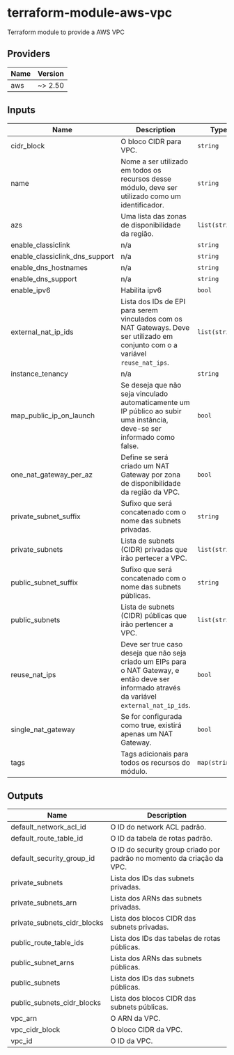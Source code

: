 # terraform-module-aws-vpc
Terraform module to provide a AWS VPC


<!-- BEGINNING OF PRE-COMMIT-TERRAFORM DOCS HOOK -->
## Providers

| Name | Version |
|------|---------|
| aws | ~> 2.50 |

## Inputs

| Name | Description | Type | Default | Required |
|------|-------------|------|---------|:-----:|
| cidr\_block | O bloco CIDR para VPC. | `string` | n/a | yes |
| name | Nome a ser utilizado em todos os recursos desse módulo, deve ser utilizado como um identificador. | `string` | n/a | yes |
| azs | Uma lista das zonas de disponibilidade da região. | `list(string)` | `[]` | no |
| enable\_classiclink | n/a | `string` | `""` | no |
| enable\_classiclink\_dns\_support | n/a | `string` | `""` | no |
| enable\_dns\_hostnames | n/a | `string` | `""` | no |
| enable\_dns\_support | n/a | `string` | `""` | no |
| enable\_ipv6 | Habilita ipv6 | `bool` | `false` | no |
| external\_nat\_ip\_ids | Lista dos IDs de EPI para serem vinculados com os NAT Gateways. Deve ser utilizado em conjunto com o a variável `reuse_nat_ips`. | `list(string)` | `[]` | no |
| instance\_tenancy | n/a | `string` | `"default"` | no |
| map\_public\_ip\_on\_launch | Se deseja que não seja vinculado automaticamente um IP público ao subir uma instância, deve-se ser informado como false. | `bool` | `true` | no |
| one\_nat\_gateway\_per\_az | Define se será criado um NAT Gateway por zona de disponibilidade da região da VPC. | `bool` | `true` | no |
| private\_subnet\_suffix | Sufixo que será concatenado com o nome das subnets privadas. | `string` | `"private"` | no |
| private\_subnets | Lista de subnets (CIDR) privadas que irão pertecer a VPC. | `list(string)` | `[]` | no |
| public\_subnet\_suffix | Sufixo que será concatenado com o nome das subnets públicas. | `string` | `"public"` | no |
| public\_subnets | Lista de subnets (CIDR) públicas que irão pertencer a VPC. | `list(string)` | `[]` | no |
| reuse\_nat\_ips | Deve ser true caso deseja que não seja criado um EIPs para o NAT Gateway, e então deve ser informado através da variável `external_nat_ip_ids`. | `bool` | `false` | no |
| single\_nat\_gateway | Se for configurada como true, existirá apenas um NAT Gateway. | `bool` | `false` | no |
| tags | Tags adicionais para todos os recursos do módulo. | `map(string)` | `{}` | no |

## Outputs

| Name | Description |
|------|-------------|
| default\_network\_acl\_id | O ID do network ACL padrão. |
| default\_route\_table\_id | O ID da tabela de rotas padrão. |
| default\_security\_group\_id | O ID do security group criado por padrão no momento da criação da VPC. |
| private\_subnets | Lista dos IDs das subnets privadas. |
| private\_subnets\_arn | Lista dos ARNs das subnets privadas. |
| private\_subnets\_cidr\_blocks | Lista dos blocos CIDR das subnets privadas. |
| public\_route\_table\_ids | Lista dos IDs das tabelas de rotas públicas. |
| public\_subnet\_arns | Lista dos ARNs das subnets públicas. |
| public\_subnets | Lista dos IDs das subnets públicas. |
| public\_subnets\_cidr\_blocks | Lista dos blocos CIDR das subnets públicas. |
| vpc\_arn | O ARN da VPC. |
| vpc\_cidr\_block | O bloco CIDR da VPC. |
| vpc\_id | O ID da VPC. |

<!-- END OF PRE-COMMIT-TERRAFORM DOCS HOOK -->